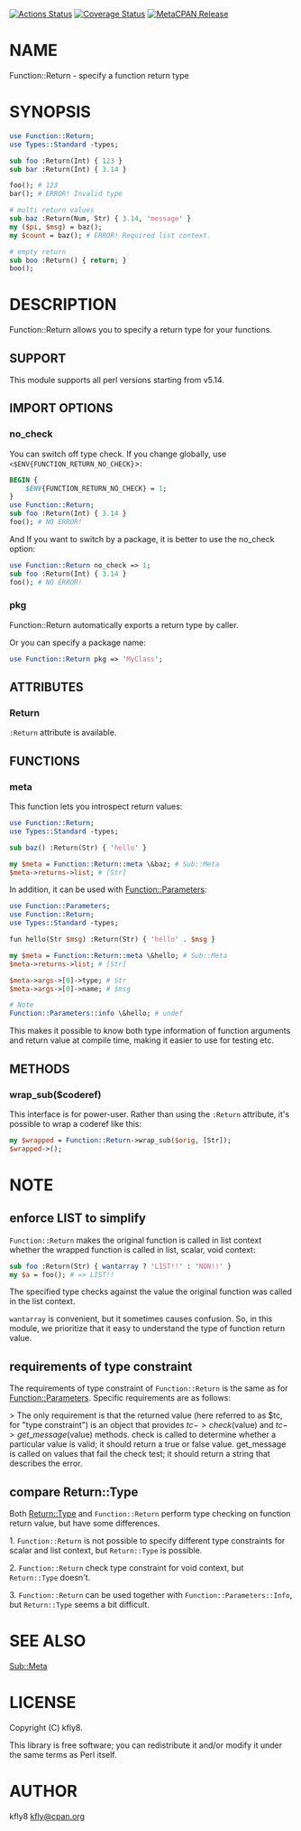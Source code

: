 [![Actions Status](https://github.com/kfly8/p5-Function-Return/workflows/test/badge.svg)](https://github.com/kfly8/p5-Function-Return/actions) [![Coverage Status](https://img.shields.io/coveralls/kfly8/p5-Function-Return/master.svg?style=flat)](https://coveralls.io/r/kfly8/p5-Function-Return?branch=master) [![MetaCPAN Release](https://badge.fury.io/pl/Function-Return.svg)](https://metacpan.org/release/Function-Return)
# NAME

Function::Return - specify a function return type

# SYNOPSIS

```perl
use Function::Return;
use Types::Standard -types;

sub foo :Return(Int) { 123 }
sub bar :Return(Int) { 3.14 }

foo(); # 123
bar(); # ERROR! Invalid type

# multi return values
sub baz :Return(Num, Str) { 3.14, 'message' }
my ($pi, $msg) = baz();
my $count = baz(); # ERROR! Required list context.

# empty return
sub boo :Return() { return; }
boo();
```

# DESCRIPTION

Function::Return allows you to specify a return type for your functions.

## SUPPORT

This module supports all perl versions starting from v5.14.

## IMPORT OPTIONS

### no\_check

You can switch off type check.
If you change globally, use `<$ENV{FUNCTION_RETURN_NO_CHECK}`>:

```perl
BEGIN {
    $ENV{FUNCTION_RETURN_NO_CHECK} = 1;
}
use Function::Return;
sub foo :Return(Int) { 3.14 }
foo(); # NO ERROR!
```

And If you want to switch by a package, it is better to use the no\_check option:

```perl
use Function::Return no_check => 1;
sub foo :Return(Int) { 3.14 }
foo(); # NO ERROR!
```

### pkg

Function::Return automatically exports a return type by caller.

Or you can specify a package name:

```perl
use Function::Return pkg => 'MyClass';
```

## ATTRIBUTES

### Return

`:Return` attribute is available.

## FUNCTIONS

### meta

This function lets you introspect return values:

```perl
use Function::Return;
use Types::Standard -types;

sub baz() :Return(Str) { 'hello' }

my $meta = Function::Return::meta \&baz; # Sub::Meta
$meta->returns->list; # [Str]
```

In addition, it can be used with [Function::Parameters](https://metacpan.org/pod/Function%3A%3AParameters):

```perl
use Function::Parameters;
use Function::Return;
use Types::Standard -types;

fun hello(Str $msg) :Return(Str) { 'hello' . $msg }

my $meta = Function::Return::meta \&hello; # Sub::Meta
$meta->returns->list; # [Str]

$meta->args->[0]->type; # Str
$meta->args->[0]->name; # $msg

# Note
Function::Parameters::info \&hello; # undef
```

This makes it possible to know both type information of function arguments and return value at compile time, making it easier to use for testing etc.

## METHODS

### wrap\_sub($coderef)

This interface is for power-user. Rather than using the `:Return` attribute, it's possible to wrap a coderef like this:

```perl
my $wrapped = Function::Return->wrap_sub($orig, [Str]);
$wrapped->();
```

# NOTE

## enforce LIST to simplify

`Function::Return` makes the original function is called in list context whether the wrapped function is called in list, scalar, void context:

```perl
sub foo :Return(Str) { wantarray ? 'LIST!!' : 'NON!!' }
my $a = foo(); # => LIST!!
```

The specified type checks against the value the original function was called in the list context.

`wantarray` is convenient, but it sometimes causes confusion. So, in this module, we prioritize that it easy to understand the type of function return value.

## requirements of type constraint

The requirements of type constraint of `Function::Return` is the same as for [Function::Parameters](https://metacpan.org/pod/Function%3A%3AParameters). Specific requirements are as follows:

\> The only requirement is that the returned value (here referred to as $tc, for "type constraint") is an object that provides $tc->check($value) and $tc->get\_message($value) methods. check is called to determine whether a particular value is valid; it should return a true or false value. get\_message is called on values that fail the check test; it should return a string that describes the error.

## compare Return::Type

Both [Return::Type](https://metacpan.org/pod/Return%3A%3AType) and `Function::Return` perform type checking on function return value, but have some differences.

1\. `Function::Return` is not possible to specify different type constraints for scalar and list context, but `Return::Type` is possible.

2\. `Function::Return` check type constraint for void context, but `Return::Type` doesn't.

3\. `Function::Return` can be used together with `Function::Parameters::Info`, but `Return::Type` seems a bit difficult.

# SEE ALSO

[Sub::Meta](https://metacpan.org/pod/Sub%3A%3AMeta)

# LICENSE

Copyright (C) kfly8.

This library is free software; you can redistribute it and/or modify
it under the same terms as Perl itself.

# AUTHOR

kfly8 <kfly@cpan.org>
